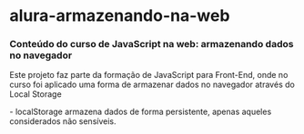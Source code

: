 # alura-armazenando-na-web

### Conteúdo do curso de JavaScript na web: armazenando dados no navegador

<p>Este projeto faz parte da formação de JavaScript para Front-End, onde no curso foi aplicado uma forma de armazenar dados no navegador através do Local Storage</p>

<p>- localStorage armazena dados de forma persistente, apenas aqueles considerados não sensíveis.</p>